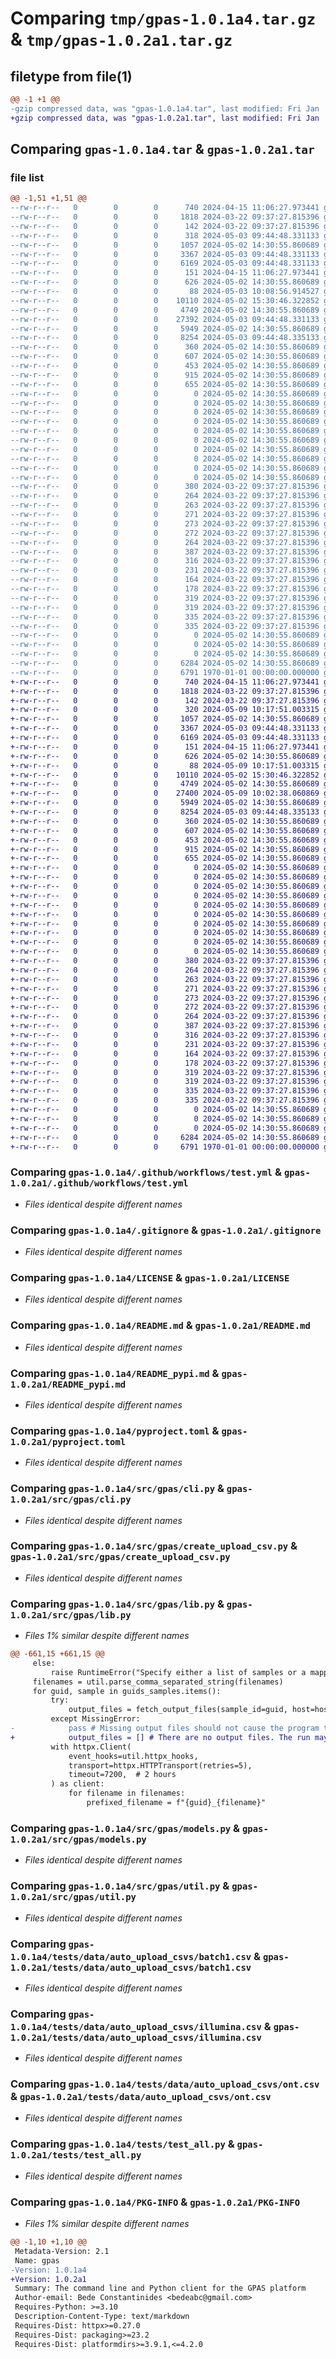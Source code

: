 # Comparing `tmp/gpas-1.0.1a4.tar.gz` & `tmp/gpas-1.0.2a1.tar.gz`

## filetype from file(1)

```diff
@@ -1 +1 @@
-gzip compressed data, was "gpas-1.0.1a4.tar", last modified: Fri Jan  1 00:00:00 2016, max compression
+gzip compressed data, was "gpas-1.0.2a1.tar", last modified: Fri Jan  1 00:00:00 2016, max compression
```

## Comparing `gpas-1.0.1a4.tar` & `gpas-1.0.2a1.tar`

### file list

```diff
@@ -1,51 +1,51 @@
--rw-r--r--   0        0        0      740 2024-04-15 11:06:27.973441 gpas-1.0.1a4/.github/workflows/test.yml
--rw-r--r--   0        0        0     1818 2024-03-22 09:37:27.815396 gpas-1.0.1a4/.gitignore
--rw-r--r--   0        0        0      142 2024-03-22 09:37:27.815396 gpas-1.0.1a4/.pre-commit-config.yaml
--rw-r--r--   0        0        0      318 2024-05-03 09:44:48.331133 gpas-1.0.1a4/Dockerfile
--rw-r--r--   0        0        0     1057 2024-05-02 14:30:55.860689 gpas-1.0.1a4/LICENSE
--rw-r--r--   0        0        0     3367 2024-05-03 09:44:48.331133 gpas-1.0.1a4/README.md
--rw-r--r--   0        0        0     6169 2024-05-03 09:44:48.331133 gpas-1.0.1a4/README_pypi.md
--rw-r--r--   0        0        0      151 2024-04-15 11:06:27.973441 gpas-1.0.1a4/environment.yml
--rw-r--r--   0        0        0      626 2024-05-02 14:30:55.860689 gpas-1.0.1a4/pyproject.toml
--rw-r--r--   0        0        0       88 2024-05-03 10:08:56.914527 gpas-1.0.1a4/src/gpas/__init__.py
--rw-r--r--   0        0        0    10110 2024-05-02 15:30:46.322852 gpas-1.0.1a4/src/gpas/cli.py
--rw-r--r--   0        0        0     4749 2024-05-02 14:30:55.860689 gpas-1.0.1a4/src/gpas/create_upload_csv.py
--rw-r--r--   0        0        0    27392 2024-05-03 09:44:48.331133 gpas-1.0.1a4/src/gpas/lib.py
--rw-r--r--   0        0        0     5949 2024-05-02 14:30:55.860689 gpas-1.0.1a4/src/gpas/models.py
--rw-r--r--   0        0        0     8254 2024-05-03 09:44:48.335133 gpas-1.0.1a4/src/gpas/util.py
--rw-r--r--   0        0        0      360 2024-05-02 14:30:55.860689 gpas-1.0.1a4/tests/conftest.py
--rw-r--r--   0        0        0      607 2024-05-02 14:30:55.860689 gpas-1.0.1a4/tests/data/auto_upload_csvs/batch1.csv
--rw-r--r--   0        0        0      453 2024-05-02 14:30:55.860689 gpas-1.0.1a4/tests/data/auto_upload_csvs/batch2.csv
--rw-r--r--   0        0        0      915 2024-05-02 14:30:55.860689 gpas-1.0.1a4/tests/data/auto_upload_csvs/illumina.csv
--rw-r--r--   0        0        0      655 2024-05-02 14:30:55.860689 gpas-1.0.1a4/tests/data/auto_upload_csvs/ont.csv
--rw-r--r--   0        0        0        0 2024-05-02 14:30:55.860689 gpas-1.0.1a4/tests/data/empty_files/read_1_1.fastq.gz
--rw-r--r--   0        0        0        0 2024-05-02 14:30:55.860689 gpas-1.0.1a4/tests/data/empty_files/read_1_2.fastq.gz
--rw-r--r--   0        0        0        0 2024-05-02 14:30:55.860689 gpas-1.0.1a4/tests/data/empty_files/read_2_1.fastq.gz
--rw-r--r--   0        0        0        0 2024-05-02 14:30:55.860689 gpas-1.0.1a4/tests/data/empty_files/read_2_2.fastq.gz
--rw-r--r--   0        0        0        0 2024-05-02 14:30:55.860689 gpas-1.0.1a4/tests/data/empty_files/read_3_1.fastq.gz
--rw-r--r--   0        0        0        0 2024-05-02 14:30:55.860689 gpas-1.0.1a4/tests/data/empty_files/read_3_2.fastq.gz
--rw-r--r--   0        0        0        0 2024-05-02 14:30:55.860689 gpas-1.0.1a4/tests/data/empty_files/read_4_1.fastq.gz
--rw-r--r--   0        0        0        0 2024-05-02 14:30:55.860689 gpas-1.0.1a4/tests/data/empty_files/read_4_2.fastq.gz
--rw-r--r--   0        0        0        0 2024-05-02 14:30:55.860689 gpas-1.0.1a4/tests/data/empty_files/read_5_1.fastq.gz
--rw-r--r--   0        0        0        0 2024-05-02 14:30:55.860689 gpas-1.0.1a4/tests/data/empty_files/read_5_2.fastq.gz
--rw-r--r--   0        0        0      380 2024-03-22 09:37:27.815396 gpas-1.0.1a4/tests/data/illumina-2.csv
--rw-r--r--   0        0        0      264 2024-03-22 09:37:27.815396 gpas-1.0.1a4/tests/data/illumina.csv
--rw-r--r--   0        0        0      263 2024-03-22 09:37:27.815396 gpas-1.0.1a4/tests/data/invalid/empty-sample-name.csv
--rw-r--r--   0        0        0      271 2024-03-22 09:37:27.815396 gpas-1.0.1a4/tests/data/invalid/invalid-control.csv
--rw-r--r--   0        0        0      273 2024-03-22 09:37:27.815396 gpas-1.0.1a4/tests/data/invalid/invalid-fastq-path.csv
--rw-r--r--   0        0        0      272 2024-03-22 09:37:27.815396 gpas-1.0.1a4/tests/data/invalid/invalid-instrument-platform.csv
--rw-r--r--   0        0        0      264 2024-03-22 09:37:27.815396 gpas-1.0.1a4/tests/data/invalid/invalid-specimen-organism.csv
--rw-r--r--   0        0        0      387 2024-03-22 09:37:27.815396 gpas-1.0.1a4/tests/data/invalid/mixed-instrument-platform.csv
--rw-r--r--   0        0        0      316 2024-03-22 09:37:27.815396 gpas-1.0.1a4/tests/data/ont-2.csv
--rw-r--r--   0        0        0      231 2024-03-22 09:37:27.815396 gpas-1.0.1a4/tests/data/ont.csv
--rw-r--r--   0        0        0      164 2024-03-22 09:37:27.815396 gpas-1.0.1a4/tests/data/reads/human_1_1.fastq.gz
--rw-r--r--   0        0        0      178 2024-03-22 09:37:27.815396 gpas-1.0.1a4/tests/data/reads/human_1_2.fastq.gz
--rw-r--r--   0        0        0      319 2024-03-22 09:37:27.815396 gpas-1.0.1a4/tests/data/reads/sars-cov-2_1_1.fastq
--rw-r--r--   0        0        0      319 2024-03-22 09:37:27.815396 gpas-1.0.1a4/tests/data/reads/sars-cov-2_1_2.fastq
--rw-r--r--   0        0        0      335 2024-03-22 09:37:27.815396 gpas-1.0.1a4/tests/data/reads/tuberculosis_1_1.fastq
--rw-r--r--   0        0        0      335 2024-03-22 09:37:27.815396 gpas-1.0.1a4/tests/data/reads/tuberculosis_1_2.fastq
--rw-r--r--   0        0        0        0 2024-05-02 14:30:55.860689 gpas-1.0.1a4/tests/data/unmatched_files/read_1_1.fastq.gz
--rw-r--r--   0        0        0        0 2024-05-02 14:30:55.860689 gpas-1.0.1a4/tests/data/unmatched_files/read_1_2.fastq.gz
--rw-r--r--   0        0        0        0 2024-05-02 14:30:55.860689 gpas-1.0.1a4/tests/data/unmatched_files/read_2_1.fastq.gz
--rw-r--r--   0        0        0     6284 2024-05-02 14:30:55.860689 gpas-1.0.1a4/tests/test_all.py
--rw-r--r--   0        0        0     6791 1970-01-01 00:00:00.000000 gpas-1.0.1a4/PKG-INFO
+-rw-r--r--   0        0        0      740 2024-04-15 11:06:27.973441 gpas-1.0.2a1/.github/workflows/test.yml
+-rw-r--r--   0        0        0     1818 2024-03-22 09:37:27.815396 gpas-1.0.2a1/.gitignore
+-rw-r--r--   0        0        0      142 2024-03-22 09:37:27.815396 gpas-1.0.2a1/.pre-commit-config.yaml
+-rw-r--r--   0        0        0      320 2024-05-09 10:17:51.003315 gpas-1.0.2a1/Dockerfile
+-rw-r--r--   0        0        0     1057 2024-05-02 14:30:55.860689 gpas-1.0.2a1/LICENSE
+-rw-r--r--   0        0        0     3367 2024-05-03 09:44:48.331133 gpas-1.0.2a1/README.md
+-rw-r--r--   0        0        0     6169 2024-05-03 09:44:48.331133 gpas-1.0.2a1/README_pypi.md
+-rw-r--r--   0        0        0      151 2024-04-15 11:06:27.973441 gpas-1.0.2a1/environment.yml
+-rw-r--r--   0        0        0      626 2024-05-02 14:30:55.860689 gpas-1.0.2a1/pyproject.toml
+-rw-r--r--   0        0        0       88 2024-05-09 10:17:51.003315 gpas-1.0.2a1/src/gpas/__init__.py
+-rw-r--r--   0        0        0    10110 2024-05-02 15:30:46.322852 gpas-1.0.2a1/src/gpas/cli.py
+-rw-r--r--   0        0        0     4749 2024-05-02 14:30:55.860689 gpas-1.0.2a1/src/gpas/create_upload_csv.py
+-rw-r--r--   0        0        0    27400 2024-05-09 10:02:38.060869 gpas-1.0.2a1/src/gpas/lib.py
+-rw-r--r--   0        0        0     5949 2024-05-02 14:30:55.860689 gpas-1.0.2a1/src/gpas/models.py
+-rw-r--r--   0        0        0     8254 2024-05-03 09:44:48.335133 gpas-1.0.2a1/src/gpas/util.py
+-rw-r--r--   0        0        0      360 2024-05-02 14:30:55.860689 gpas-1.0.2a1/tests/conftest.py
+-rw-r--r--   0        0        0      607 2024-05-02 14:30:55.860689 gpas-1.0.2a1/tests/data/auto_upload_csvs/batch1.csv
+-rw-r--r--   0        0        0      453 2024-05-02 14:30:55.860689 gpas-1.0.2a1/tests/data/auto_upload_csvs/batch2.csv
+-rw-r--r--   0        0        0      915 2024-05-02 14:30:55.860689 gpas-1.0.2a1/tests/data/auto_upload_csvs/illumina.csv
+-rw-r--r--   0        0        0      655 2024-05-02 14:30:55.860689 gpas-1.0.2a1/tests/data/auto_upload_csvs/ont.csv
+-rw-r--r--   0        0        0        0 2024-05-02 14:30:55.860689 gpas-1.0.2a1/tests/data/empty_files/read_1_1.fastq.gz
+-rw-r--r--   0        0        0        0 2024-05-02 14:30:55.860689 gpas-1.0.2a1/tests/data/empty_files/read_1_2.fastq.gz
+-rw-r--r--   0        0        0        0 2024-05-02 14:30:55.860689 gpas-1.0.2a1/tests/data/empty_files/read_2_1.fastq.gz
+-rw-r--r--   0        0        0        0 2024-05-02 14:30:55.860689 gpas-1.0.2a1/tests/data/empty_files/read_2_2.fastq.gz
+-rw-r--r--   0        0        0        0 2024-05-02 14:30:55.860689 gpas-1.0.2a1/tests/data/empty_files/read_3_1.fastq.gz
+-rw-r--r--   0        0        0        0 2024-05-02 14:30:55.860689 gpas-1.0.2a1/tests/data/empty_files/read_3_2.fastq.gz
+-rw-r--r--   0        0        0        0 2024-05-02 14:30:55.860689 gpas-1.0.2a1/tests/data/empty_files/read_4_1.fastq.gz
+-rw-r--r--   0        0        0        0 2024-05-02 14:30:55.860689 gpas-1.0.2a1/tests/data/empty_files/read_4_2.fastq.gz
+-rw-r--r--   0        0        0        0 2024-05-02 14:30:55.860689 gpas-1.0.2a1/tests/data/empty_files/read_5_1.fastq.gz
+-rw-r--r--   0        0        0        0 2024-05-02 14:30:55.860689 gpas-1.0.2a1/tests/data/empty_files/read_5_2.fastq.gz
+-rw-r--r--   0        0        0      380 2024-03-22 09:37:27.815396 gpas-1.0.2a1/tests/data/illumina-2.csv
+-rw-r--r--   0        0        0      264 2024-03-22 09:37:27.815396 gpas-1.0.2a1/tests/data/illumina.csv
+-rw-r--r--   0        0        0      263 2024-03-22 09:37:27.815396 gpas-1.0.2a1/tests/data/invalid/empty-sample-name.csv
+-rw-r--r--   0        0        0      271 2024-03-22 09:37:27.815396 gpas-1.0.2a1/tests/data/invalid/invalid-control.csv
+-rw-r--r--   0        0        0      273 2024-03-22 09:37:27.815396 gpas-1.0.2a1/tests/data/invalid/invalid-fastq-path.csv
+-rw-r--r--   0        0        0      272 2024-03-22 09:37:27.815396 gpas-1.0.2a1/tests/data/invalid/invalid-instrument-platform.csv
+-rw-r--r--   0        0        0      264 2024-03-22 09:37:27.815396 gpas-1.0.2a1/tests/data/invalid/invalid-specimen-organism.csv
+-rw-r--r--   0        0        0      387 2024-03-22 09:37:27.815396 gpas-1.0.2a1/tests/data/invalid/mixed-instrument-platform.csv
+-rw-r--r--   0        0        0      316 2024-03-22 09:37:27.815396 gpas-1.0.2a1/tests/data/ont-2.csv
+-rw-r--r--   0        0        0      231 2024-03-22 09:37:27.815396 gpas-1.0.2a1/tests/data/ont.csv
+-rw-r--r--   0        0        0      164 2024-03-22 09:37:27.815396 gpas-1.0.2a1/tests/data/reads/human_1_1.fastq.gz
+-rw-r--r--   0        0        0      178 2024-03-22 09:37:27.815396 gpas-1.0.2a1/tests/data/reads/human_1_2.fastq.gz
+-rw-r--r--   0        0        0      319 2024-03-22 09:37:27.815396 gpas-1.0.2a1/tests/data/reads/sars-cov-2_1_1.fastq
+-rw-r--r--   0        0        0      319 2024-03-22 09:37:27.815396 gpas-1.0.2a1/tests/data/reads/sars-cov-2_1_2.fastq
+-rw-r--r--   0        0        0      335 2024-03-22 09:37:27.815396 gpas-1.0.2a1/tests/data/reads/tuberculosis_1_1.fastq
+-rw-r--r--   0        0        0      335 2024-03-22 09:37:27.815396 gpas-1.0.2a1/tests/data/reads/tuberculosis_1_2.fastq
+-rw-r--r--   0        0        0        0 2024-05-02 14:30:55.860689 gpas-1.0.2a1/tests/data/unmatched_files/read_1_1.fastq.gz
+-rw-r--r--   0        0        0        0 2024-05-02 14:30:55.860689 gpas-1.0.2a1/tests/data/unmatched_files/read_1_2.fastq.gz
+-rw-r--r--   0        0        0        0 2024-05-02 14:30:55.860689 gpas-1.0.2a1/tests/data/unmatched_files/read_2_1.fastq.gz
+-rw-r--r--   0        0        0     6284 2024-05-02 14:30:55.860689 gpas-1.0.2a1/tests/test_all.py
+-rw-r--r--   0        0        0     6791 1970-01-01 00:00:00.000000 gpas-1.0.2a1/PKG-INFO
```

### Comparing `gpas-1.0.1a4/.github/workflows/test.yml` & `gpas-1.0.2a1/.github/workflows/test.yml`

 * *Files identical despite different names*

### Comparing `gpas-1.0.1a4/.gitignore` & `gpas-1.0.2a1/.gitignore`

 * *Files identical despite different names*

### Comparing `gpas-1.0.1a4/LICENSE` & `gpas-1.0.2a1/LICENSE`

 * *Files identical despite different names*

### Comparing `gpas-1.0.1a4/README.md` & `gpas-1.0.2a1/README.md`

 * *Files identical despite different names*

### Comparing `gpas-1.0.1a4/README_pypi.md` & `gpas-1.0.2a1/README_pypi.md`

 * *Files identical despite different names*

### Comparing `gpas-1.0.1a4/pyproject.toml` & `gpas-1.0.2a1/pyproject.toml`

 * *Files identical despite different names*

### Comparing `gpas-1.0.1a4/src/gpas/cli.py` & `gpas-1.0.2a1/src/gpas/cli.py`

 * *Files identical despite different names*

### Comparing `gpas-1.0.1a4/src/gpas/create_upload_csv.py` & `gpas-1.0.2a1/src/gpas/create_upload_csv.py`

 * *Files identical despite different names*

### Comparing `gpas-1.0.1a4/src/gpas/lib.py` & `gpas-1.0.2a1/src/gpas/lib.py`

 * *Files 1% similar despite different names*

```diff
@@ -661,15 +661,15 @@
     else:
         raise RuntimeError("Specify either a list of samples or a mapping CSV")
     filenames = util.parse_comma_separated_string(filenames)
     for guid, sample in guids_samples.items():
         try:
             output_files = fetch_output_files(sample_id=guid, host=host, latest=True)
         except MissingError:
-            pass # Missing output files should not cause the program to end
+            output_files = [] # There are no output files. The run may have failed.
         with httpx.Client(
             event_hooks=util.httpx_hooks,
             transport=httpx.HTTPTransport(retries=5),
             timeout=7200,  # 2 hours
         ) as client:
             for filename in filenames:
                 prefixed_filename = f"{guid}_{filename}"
```

### Comparing `gpas-1.0.1a4/src/gpas/models.py` & `gpas-1.0.2a1/src/gpas/models.py`

 * *Files identical despite different names*

### Comparing `gpas-1.0.1a4/src/gpas/util.py` & `gpas-1.0.2a1/src/gpas/util.py`

 * *Files identical despite different names*

### Comparing `gpas-1.0.1a4/tests/data/auto_upload_csvs/batch1.csv` & `gpas-1.0.2a1/tests/data/auto_upload_csvs/batch1.csv`

 * *Files identical despite different names*

### Comparing `gpas-1.0.1a4/tests/data/auto_upload_csvs/illumina.csv` & `gpas-1.0.2a1/tests/data/auto_upload_csvs/illumina.csv`

 * *Files identical despite different names*

### Comparing `gpas-1.0.1a4/tests/data/auto_upload_csvs/ont.csv` & `gpas-1.0.2a1/tests/data/auto_upload_csvs/ont.csv`

 * *Files identical despite different names*

### Comparing `gpas-1.0.1a4/tests/test_all.py` & `gpas-1.0.2a1/tests/test_all.py`

 * *Files identical despite different names*

### Comparing `gpas-1.0.1a4/PKG-INFO` & `gpas-1.0.2a1/PKG-INFO`

 * *Files 1% similar despite different names*

```diff
@@ -1,10 +1,10 @@
 Metadata-Version: 2.1
 Name: gpas
-Version: 1.0.1a4
+Version: 1.0.2a1
 Summary: The command line and Python client for the GPAS platform
 Author-email: Bede Constantinides <bedeabc@gmail.com>
 Requires-Python: >=3.10
 Description-Content-Type: text/markdown
 Requires-Dist: httpx>=0.27.0
 Requires-Dist: packaging>=23.2
 Requires-Dist: platformdirs>=3.9.1,<=4.2.0
```

